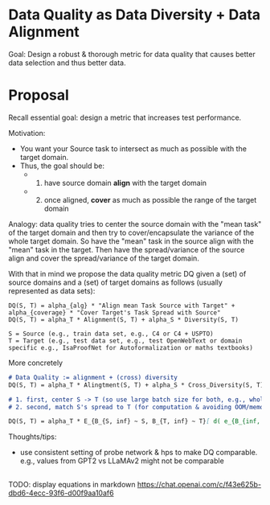 # Data Quality as Data Diversity + Data Alignment

Goal: Design a robust & thorough metric for data quality that causes better data selection and thus better data.

# Proposal
Recall essential goal: design a metric that increases test performance. 

Motivation:
- You want your Source task to intersect as much as possible with the target domain.
- Thus, the goal should be:
  - 1. have source domain **align** with the target domain
  - 2. once aligned, **cover** as much as possible the range of the target domain

Analogy: data quality tries to center the source domain with the "mean task" of the target domain and then try to cover/encapsulate the variance of the whole target domain.
So have the "mean" task in the source align with the "mean" task in the target.
Then have the spread/variance of the source align and cover the spread/variance of the target domain.

With that in mind we propose the data quality metric DQ given a (set) of source domains and a (set) of target domains as follows (usually represented as data sets):
```
DQ(S, T) = alpha_{alg} * "Align mean Task Source with Target" + alpha_{coverage} * "Cover Target's Task Spread with Source"
DQ(S, T) = alpha_T * Alignment(S, T) + alpha_S * Diversity(S, T)

S = Source (e.g., train data set, e.g., C4 or C4 + USPTO)
T = Target (e.g., test data set, e.g., test OpenWebText or domain specific e.g., IsaProofNet for Autoformalization or maths textbooks)
```
More concretely
```markdown
# Data Quality := alignment + (cross) diversity
DQ(S, T) = alpha_T * Alingtment(S, T) + alpha_S * Cross_Diversity(S, T)

# 1. first, center S -> T (so use large batch size for both, e.g., whole data set or 1024, 2028)
# 2. second, match S's spread to T (for computation & avoiding OOM/memory issues use smaller batch size, seq length e.g., 512 as in beyond scale)

DQ(S, T) = alpha_T * E_{B_{S, inf} ~ S, B_{T, inf} ~ T}[ d( e_{B_{inf, S}}, e_{B_{inf, T} } ) ] + alpha_S * E_{B_{S, 512} ~ S, B_{T, 512} ~ T}[ 1 - d( e_{B_{512, S}}, e_{B_{512, S} } ) ]
```


Thoughts/tips:
- use consistent setting of probe network & hps to make DQ comparable. e.g., values from GPT2 vs LLaMAv2 might not be comparable

##

TODO: display equations in markdown https://chat.openai.com/c/f43e625b-dbd6-4ecc-93f6-d00f9aa10af6 
